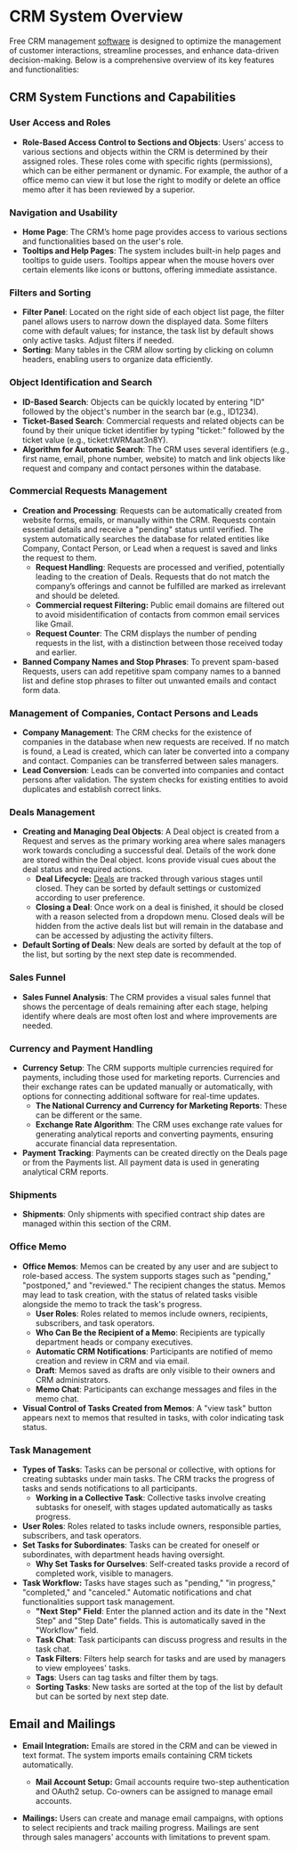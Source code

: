 # CRM System Overview

Free CRM management [software](https://github.com/DjangoCRM/django-crm/) is designed to optimize the management of customer interactions, streamline processes, and enhance data-driven decision-making. Below is a comprehensive overview of its key features and functionalities:

## CRM System Functions and Capabilities

### **User Access and Roles**

- **Role-Based Access Control to Sections and Objects**: Users’ access to various sections and objects within the CRM is determined by their assigned roles. These roles come with specific rights (permissions), which can be either permanent or dynamic. For example, the author of a office memo can view it but lose the right to modify or delete an office memo after it has been reviewed by a superior.

### **Navigation and Usability**

- **Home Page**: The CRM’s home page provides access to various sections and functionalities based on the user's role.
- **Tooltips and Help Pages**: The system includes built-in help pages and tooltips to guide users. Tooltips appear when the mouse hovers over certain elements like icons or buttons, offering immediate assistance.

### **Filters and Sorting**

- **Filter Panel**: Located on the right side of each object list page, the filter panel allows users to narrow down the displayed data. Some filters come with default values; for instance, the task list by default shows only active tasks. Adjust filters if needed.
- **Sorting**: Many tables in the CRM allow sorting by clicking on column headers, enabling users to organize data efficiently.

### **Object Identification and Search**

- **ID-Based Search**: Objects can be quickly located by entering "ID" followed by the object's number in the search bar (e.g., ID1234).
- **Ticket-Based Search**: Commercial requests and related objects can be found by their unique ticket identifier by typing "ticket:" followed by the ticket value (e.g., ticket:tWRMaat3n8Y).
- **Algorithm for Automatic Search**: The CRM uses several identifiers (e.g., first name, email, phone number, website) to match and link objects like request and company and contact persones within the database.

### **Commercial Requests Management**

- **Creation and Processing**: Requests can be automatically created from website forms, emails, or manually within the CRM. Requests contain essential details and receive a "pending" status until verified. The system automatically searches the database for related entities like Company, Contact Person, or Lead when a request is saved and links the request to them.
  - **Request Handling**: Requests are processed and verified, potentially leading to the creation of Deals. Requests that do not match the company’s offerings and cannot be fulfilled are marked as irrelevant and should be deleted.
  - **Commercial request Filtering:** Public email domains are filtered out to avoid misidentification of contacts from common email services like Gmail.
  - **Request Counter**: The CRM displays the number of pending requests in the list, with a distinction between those received today and earlier.
- **Banned Company Names and Stop Phrases**: To prevent spam-based Requests, users can add repetitive spam company names to a banned list and define stop phrases to filter out unwanted emails and contact form data.

### **Management of Companies, Contact Persons and Leads**

- **Company Management**: The CRM checks for the existence of companies in the database when new requests are received. If no match is found, a Lead is created, which can later be converted into a company and contact. Companies can be transferred between sales managers.
- **Lead Conversion**: Leads can be converted into companies and contact persons after validation. The system checks for existing entities to avoid duplicates and establish correct links.

### **Deals Management**

- **Creating and Managing Deal Objects**: A Deal object is created from a Request and serves as the primary working area where sales managers work towards concluding a successful deal. Details of the work done are stored within the Deal object. Icons provide visual cues about the deal status and required actions.
  - **Deal Lifecycle:** [Deals](docs/pics/deals_screenshot.png) are tracked through various stages until closed. They can be sorted by default settings or customized according to user preference.
  - **Closing a Deal**: Once work on a deal is finished, it should be closed with a reason selected from a dropdown menu. Closed deals will be hidden from the active deals list but will remain in the database and can be accessed by adjusting the activity filters.
- **Default Sorting of Deals**: New deals are sorted by default at the top of the list, but sorting by the next step date is recommended.

### **Sales Funnel**

- **Sales Funnel Analysis**: The CRM provides a visual sales funnel that shows the percentage of deals remaining after each stage, helping identify where deals are most often lost and where improvements are needed.

### **Currency and Payment Handling**

- **Currency Setup**: The CRM supports multiple currencies required for payments, including those used for marketing reports. Currencies and their exchange rates can be updated manually or automatically, with options for connecting additional software for real-time updates.
  - **The National Currency and Currency for Marketing Reports**: These can be different or the same.
  - **Exchange Rate Algorithm**: The CRM uses exchange rate values for generating analytical reports and converting payments, ensuring accurate financial data representation.
- **Payment Tracking**: Payments can be created directly on the Deals page or from the Payments list. All payment data is used in generating analytical CRM reports.

### **Shipments**

- **Shipments**: Only shipments with specified contract ship dates are managed within this section of the CRM.

### **Office Memo**

- **Office Memos**: Memos can be created by any user and are subject to role-based access. The system supports stages such as "pending," "postponed," and "reviewed." The recipient changes the status. Memos may lead to task creation, with the status of related tasks visible alongside the memo to track the task's progress.
  - **User Roles**: Roles related to memos include owners, recipients, subscribers, and task operators.
  - **Who Can Be the Recipient of a Memo**: Recipients are typically department heads or company executives.
  - **Automatic CRM Notifications**: Participants are notified of memo creation and review in CRM and via email.
  - **Draft**: Memos saved as drafts are only visible to their owners and CRM administrators.
  - **Memo Chat**: Participants can exchange messages and files in the memo chat.
- **Visual Control of Tasks Created from Memos**: A "view task" button appears next to memos that resulted in tasks, with color indicating task status.

### **Task Management**

- **Types of Tasks**: Tasks can be personal or collective, with options for creating subtasks under main tasks. The CRM tracks the progress of tasks and sends notifications to all participants.
  - **Working in a Collective Task**: Collective tasks involve creating subtasks for oneself, with stages updated automatically as tasks progress.
- **User Roles**: Roles related to tasks include owners, responsible parties, subscribers, and task operators.
- **Set Tasks for Subordinates**: Tasks can be created for oneself or subordinates, with department heads having oversight.
  - **Why Set Tasks for Ourselves**: Self-created tasks provide a record of completed work, visible to managers.
- **Task Workflow:** Tasks have stages such as "pending," "in progress," "completed," and "canceled." Automatic notifications and chat functionalities support task management.
  - **"Next Step" Field**: Enter the planned action and its date in the "Next Step" and "Step Date" fields. This is automatically saved in the "Workflow" field.
  - **Task Chat**: Task participants can discuss progress and results in the task chat.
  - **Task Filters**: Filters help search for tasks and are used by managers to view employees' tasks.
  - **Tags**: Users can tag tasks and filter them by tags.
  - **Sorting Tasks**: New tasks are sorted at the top of the list by default but can be sorted by next step date.

## Email and Mailings

- **Email Integration:** Emails are stored in the CRM and can be viewed in text format. The system imports emails containing CRM tickets automatically.
  - **Mail Account Setup:** Gmail accounts require two-step authentication and OAuth2 setup. Co-owners can be assigned to manage email accounts.

- **Mailings:** Users can create and manage email campaigns, with options to select recipients and track mailing progress. Mailings are sent through sales managers' accounts with limitations to prevent spam.

